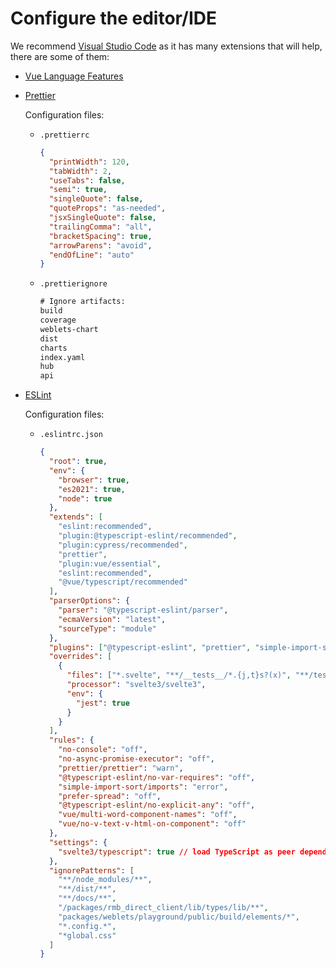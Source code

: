 # Configure the editor/IDE

We recommend [Visual Studio Code](https://code.visualstudio.com/) as it has many extensions that will help, there are some of them:

- [Vue Language Features](https://marketplace.visualstudio.com/items?itemName=Vue.volar)
- [Prettier](https://marketplace.visualstudio.com/items?itemName=esbenp.prettier-vscode)

  Configuration files:

  - `.prettierrc`

    ```json
    {
      "printWidth": 120,
      "tabWidth": 2,
      "useTabs": false,
      "semi": true,
      "singleQuote": false,
      "quoteProps": "as-needed",
      "jsxSingleQuote": false,
      "trailingComma": "all",
      "bracketSpacing": true,
      "arrowParens": "avoid",
      "endOfLine": "auto"
    }
    ```

  - `.prettierignore`

    ```txt
    # Ignore artifacts:
    build
    coverage
    weblets-chart
    dist
    charts
    index.yaml
    hub
    api
    ```

- [ESLint](https://marketplace.visualstudio.com/items?itemName=dbaeumer.vscode-eslint)

  Configuration files:

  - `.eslintrc.json`

    ```json
    {
      "root": true,
      "env": {
        "browser": true,
        "es2021": true,
        "node": true
      },
      "extends": [
        "eslint:recommended",
        "plugin:@typescript-eslint/recommended",
        "plugin:cypress/recommended",
        "prettier",
        "plugin:vue/essential",
        "eslint:recommended",
        "@vue/typescript/recommended"
      ],
      "parserOptions": {
        "parser": "@typescript-eslint/parser",
        "ecmaVersion": "latest",
        "sourceType": "module"
      },
      "plugins": ["@typescript-eslint", "prettier", "simple-import-sort", "svelte3"],
      "overrides": [
        {
          "files": ["*.svelte", "**/__tests__/*.{j,t}s?(x)", "**/tests/unit/**/*.spec.{j,t}s?(x)"],
          "processor": "svelte3/svelte3",
          "env": {
            "jest": true
          }
        }
      ],
      "rules": {
        "no-console": "off",
        "no-async-promise-executor": "off",
        "prettier/prettier": "warn",
        "@typescript-eslint/no-var-requires": "off",
        "simple-import-sort/imports": "error",
        "prefer-spread": "off",
        "@typescript-eslint/no-explicit-any": "off",
        "vue/multi-word-component-names": "off",
        "vue/no-v-text-v-html-on-component": "off"
      },
      "settings": {
        "svelte3/typescript": true // load TypeScript as peer dependency
      },
      "ignorePatterns": [
        "**/node_modules/**",
        "**/dist/**",
        "**/docs/**",
        "/packages/rmb_direct_client/lib/types/lib/**",
        "packages/weblets/playground/public/build/elements/*",
        "*.config.*",
        "*global.css"
      ]
    }
    ```
